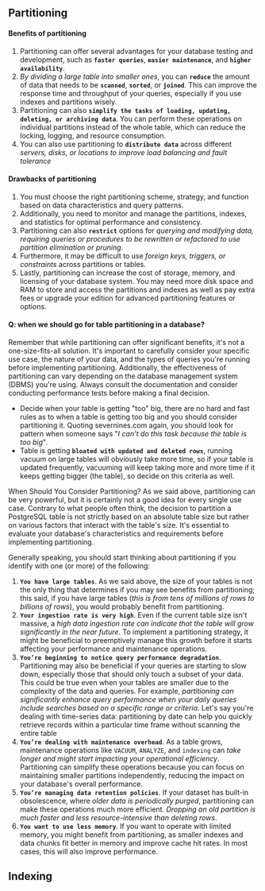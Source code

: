 ## Partitioning


#### Benefits of partitioning
1. Partitioning can offer several advantages for your database testing and development, such as **`faster queries`**, **`easier maintenance`**, and **`higher availability`**.
2. _By dividing a large table into smaller ones_, you can **`reduce`** the amount of data that needs to be **`scanned`**, **`sorted`**, or **`joined`**. This can improve the response time and throughput of your queries, especially if you use indexes and partitions wisely.
3. Partitioning can also **`simplify the tasks of loading, updating, deleting, or archiving data`**. You can perform these operations on individual partitions instead of the whole table, which can reduce the locking, logging, and resource consumption.
4. You can also use partitioning to **`distribute data`** across different _servers, disks, or locations to improve load balancing and fault tolerance_

#### Drawbacks of partitioning
1. You must choose the right partitioning scheme, strategy, and function based on data characteristics and query patterns.
2. Additionally, you need to monitor and manage the partitions, indexes, and statistics for optimal performance and consistency.
3. Partitioning can also **`restrict`** options for _querying and modifying data, requiring queries or procedures to be rewritten or refactored to use partition elimination or pruning_.
4. Furthermore, it may be difficult to use _foreign keys, triggers, or constraints_ across partitions or tables.
5. Lastly, partitioning can increase the cost of storage, memory, and licensing of your database system. You may need more disk space and RAM to store and access the partitions and indexes as well as pay extra fees or upgrade your edition for advanced partitioning features
or options.


#### Q: when we should go for table partitioning in a database?


Remember that while partitioning can offer significant benefits, it's not a one-size-fits-all solution. It's important to carefully consider your specific use case, the nature of your data, and the types of queries you're running before implementing partitioning. Additionally, 
the effectiveness of partitioning can vary depending on the database management system (DBMS) you're using. Always consult the documentation and consider conducting performance tests before making a final decision.


- Decide when your table is getting "too" big, there are no hard and fast rules as to when a table is getting too big and you should consider partitioning it. Quoting severnines.com again, you should look for pattern when someone says "_I can't do this task because the table is too
big_".
- Table is getting **`bloated with updated and deleted rows`**, running vacuum on large tables will obviously take more time, so if your table is updated frequently, vacuuming will keep taking more and more time if it keeps getting bigger (the table), so decide on this criteria
  as well.


When Should You Consider Partitioning?
As we said above, partitioning can be very powerful, but it is certainly not a good idea for every single use case. Contrary to what people often think, the decision to partition a PostgreSQL table is not strictly based on an absolute table size but rather on various factors 
that interact with the table's size. It's essential to evaluate your database's characteristics and requirements before implementing partitioning.

Generally speaking, you should start thinking about partitioning if you identify with one (or more) of the following:

1. **`You have large tables`**. As we said above, the size of your tables is not the only thing that determines if you may see benefits from partitioning; this said, if you have large tables (_this is from tens of millions of rows to billions of rows_), you would probably
   benefit from partitioning.
2. **`Your ingestion rate is very high`**. Even if the current table size isn't massive, a _high data ingestion rate can indicate that the table will grow significantly in the near future_. To implement a partitioning strategy, it might be beneficial to preemptively manage
  this growth before it starts affecting your performance and maintenance operations.
3. **`You’re beginning to notice query performance degradation`**. Partitioning may also be beneficial if your queries are starting to slow down, especially those that should only touch a subset of your data. This could be true even when your tables are smaller due to the
  complexity of the data and queries. For example, _partitioning can significantly enhance query performance when your daily queries include searches based on a specific range or criteria_. Let's say you're dealing with time-series data: partitioning by date can help you quickly retrieve
  records within a particular time frame without scanning the entire table
4. **`You’re dealing with maintenance overhead`**. As a table grows, maintenance operations like `VACUUM`, `ANALYZE`, and `indexing` can _take longer and might start impacting your operational efficiency_. Partitioning can simplify these operations because you can focus on
  maintaining smaller partitions independently, reducing the impact on your database's overall performance.
5. **`You’re managing data retention policies`**. If your dataset has built-in obsolescence, where _older data is periodically purged_, partitioning can make these operations much more efficient. _Dropping an old partition is much faster and less resource-intensive than deleting rows_.
6. **`You want to use less memory`**. If you want to operate with limited memory, you might benefit from partitioning, as smaller indexes and data chunks fit better in memory and improve cache hit rates. In most cases, this will also improve performance.

## Indexing
